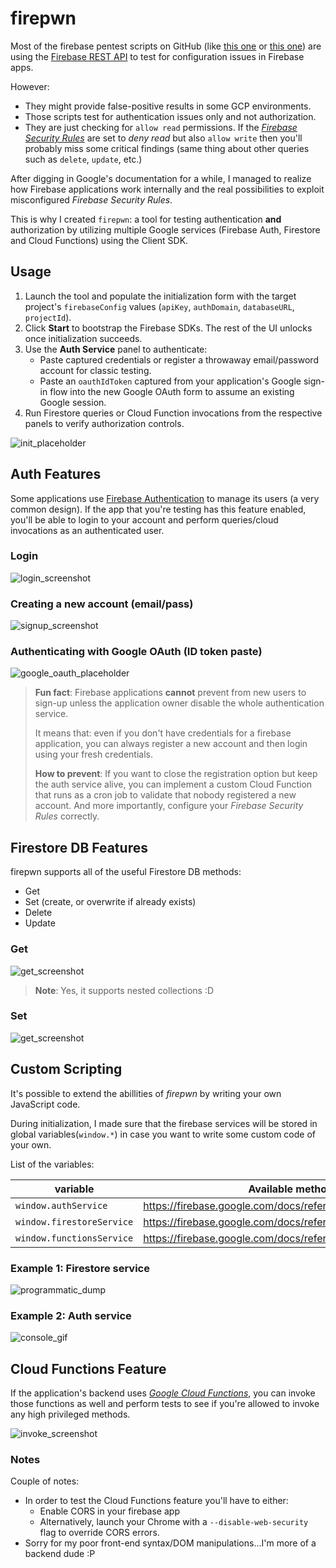 # firepwn

Most of the firebase pentest scripts on GitHub (like [this one](https://github.com/MuhammadKhizerJaved/Insecure-Firebase-Exploit) or [this one](https://github.com/nullr3x/ExpoFire)) are using the [Firebase REST API](https://firebase.google.com/docs/reference/rest/database) to test for configuration issues in Firebase apps.

However:

* They might provide false-positive results in some GCP environments.
* Those scripts test for authentication issues only and not authorization.
* They are just checking for `allow read` permissions. If the [*Firebase Security Rules*](https://firebase.google.com/docs/rules) are set to *deny read* but also `allow write` then you'll probably miss some critical findings (same thing about other queries such as `delete`, `update`, etc.)

After digging in Google's documentation for a while, I managed to realize how Firebase applications work internally and the real possibilities to exploit misconfigured *Firebase Security Rules*.

This is why I created `firepwn`: a tool for testing authentication **and** authorization by utilizing multiple Google services (Firebase Auth, Firestore and Cloud Functions) using the Client SDK.

## Usage

1. Launch the tool and populate the initialization form with the target project's `firebaseConfig` values (`apiKey`, `authDomain`, `databaseURL`, `projectId`).
2. Click **Start** to bootstrap the Firebase SDKs. The rest of the UI unlocks once initialization succeeds.
3. Use the **Auth Service** panel to authenticate:
   * Paste captured credentials or register a throwaway email/password account for classic testing.
   * Paste an `oauthIdToken` captured from your application's Google sign-in flow into the new Google OAuth form to assume an existing Google session.
4. Run Firestore queries or Cloud Function invocations from the respective panels to verify authorization controls.

![init_placeholder](./screenshots/PLACEHOLDER_init.png)
<!-- TODO: Replace with an updated initialization screenshot -->

## Auth Features

Some applications use [Firebase Authentication](https://firebase.google.com/products/auth) to manage its users (a very common design). If the app that you're testing has this feature enabled, you'll be able to login to your account and perform queries/cloud invocations as an authenticated user.

### Login

![login_screenshot](./screenshots/auth_loggedIn.png)
<!-- TODO: Replace with an updated logged in screenshot -->

### Creating a new account (email/pass)

![signup_screenshot](./screenshots/auth_createAcc.png)
<!-- TODO: Replace with an updated account creation screenshot -->

### Authenticating with Google OAuth (ID token paste)

![google_oauth_placeholder](./screenshots/PLACEHOLDER_google_oauth.png)
<!-- TODO: Replace with a screenshot of the Google OAuth helper -->

>**Fun fact**: Firebase applications **cannot** prevent from new users to sign-up unless the application owner disable the whole authentication service.
>
>It means that: even if you don't have credentials for a firebase application, you can always register a new account and then login using your fresh credentials.
>
>**How to prevent**: If you want to close the registration option but keep the auth service alive, you can implement a custom Cloud Function that runs as a cron job to validate that nobody registered a new account. And more importantly, configure your *Firebase Security Rules* correctly.

## Firestore DB Features

firepwn supports all of the useful Firestore DB methods:

* Get
* Set (create, or overwrite if already exists)
* Delete
* Update

### Get

![get_screenshot](./screenshots/get.png)

> **Note**: Yes, it supports nested collections :D

### Set

![get_screenshot](./screenshots/set.png)

## Custom Scripting

It's possible to extend the abillities of *firepwn* by writing your own JavaScript code.

During initialization, I made sure that the firebase services will be stored in global variables(`window.*`) in case you want to write some custom code of your own.

List of the variables:

| variable                    | Available methods/properties                                                 |   |
|-----------------------------|------------------------------------------------------------------------------|---|
| `window.authService`        | <https://firebase.google.com/docs/reference/js/firebase.auth.Auth>           |   |
| `window.firestoreService`   | <https://firebase.google.com/docs/reference/js/firebase.firestore.Firestore> |   |
| `window.functionsService`   | <https://firebase.google.com/docs/reference/js/firebase.functions.Functions> |   |

### Example 1: Firestore service

![programmatic_dump](./screenshots/programmaticDump.gif)

### Example 2: Auth service

![console_gif](./screenshots/consoleGif.gif)

## Cloud Functions Feature

If the application's backend uses [*Google Cloud Functions*](https://firebase.google.com/docs/functions/), you can invoke those functions as well and perform tests to see if you're allowed to invoke any high privileged methods.

![invoke_screenshot](./screenshots/invoke.png)

### Notes

Couple of notes:

* In order to test the Cloud Functions feature you'll have to either:
  * Enable CORS in your firebase app
  * Alternatively, launch your Chrome with a `--disable-web-security` flag to override CORS errors.
* Sorry for my poor front-end syntax/DOM manipulations...I'm more of a backend dude :P
